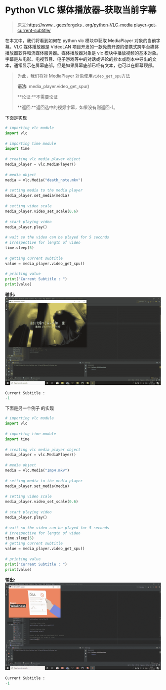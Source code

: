 # Python VLC 媒体播放器–获取当前字幕

> 原文:[https://www . geesforgeks . org/python-VLC-media player-get-current-subtitle/](https://www.geeksforgeeks.org/python-vlc-mediaplayer-getting-current-subtitle/)

在本文中，我们将看到如何在 python vlc 模块中获取 MediaPlayer 对象的当前字幕。VLC 媒体播放器是 VideoLAN 项目开发的一款免费开源的便携式跨平台媒体播放器软件和流媒体服务器。媒体播放器对象是 vlc 模块中播放视频的基本对象。字幕是从电影、电视节目、电子游戏等中的对话或评论的抄本或剧本中导出的文本，通常显示在屏幕底部，但是如果屏幕底部已经有文本，也可以在屏幕顶部。

> 为此，我们将对 MediaPlayer 对象使用`video_get_spu`方法
> 
> **语法:** media_player.video_get_spu()
> 
> **论证:**不需要论证
> 
> **返回:**返回选中的视频字幕，如果没有则返回-1。

下面是实现

```py
# importing vlc module
import vlc

# importing time module
import time

# creating vlc media player object
media_player = vlc.MediaPlayer()

# media object
media = vlc.Media("death_note.mkv")

# setting media to the media player
media_player.set_media(media)

# setting video scale
media_player.video_set_scale(0.6)

# start playing video
media_player.play()

# wait so the video can be played for 5 seconds
# irrespective for length of video
time.sleep(5)

# getting current subtitle
value = media_player.video_get_spu()

# printing value
print("Current Subtitle : ")
print(value)
```

**输出:**
![](img/19176fb5a1c679e002bbe99bd5b48532.png)

```py
Current Subtitle : 
-1

```

下面是另一个例子
的实现

```py
# importing vlc module
import vlc

# importing time module
import time

# creating vlc media player object
media_player = vlc.MediaPlayer()

# media object
media = vlc.Media("1mp4.mkv")

# setting media to the media player
media_player.set_media(media)

# setting video scale
media_player.video_set_scale(0.6)

# start playing video
media_player.play()

# wait so the video can be played for 5 seconds
# irrespective for length of video
time.sleep(5)
# getting current subtitle
value = media_player.video_get_spu()

# printing value
print("Current Subtitle : ")
print(value)
```

**输出:**
![](img/5390004d24c75ca965ba2daf456c2851.png)

```py
Current Subtitle : 
-1

```